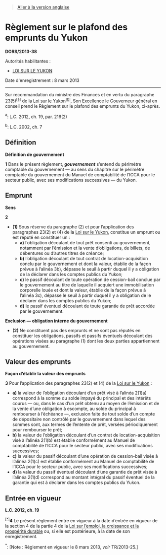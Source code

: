 > [Aller à la version anglaise](/en/Regulations/Statutory%20Orders%20and%20Regulations/2013/38.md)

# Règlement sur le plafond des emprunts du Yukon

**DORS/2013-38**

Autorités habilitantes : 
- [LOI SUR LE YUKON](/fr/Lois/Lois%20du%20Canada/2002/ch.%207.md)

Date d'enregistrement : 8 mars 2013

----------

Sur recommandation du ministre des Finances et en vertu du paragraphe 23(5)<sup><a href='#nbp_81000-2-1472-F_hq_13085'>[a]</a></sup> de la [Loi sur le Yukon](/fr/Lois/Lois%20du%20Canada/2002/ch.%207.md)<sup><a href='#nbp_81000-2-1472-F_hq_13086'>[b]</a></sup>, Son Excellence le Gouverneur général en conseil prend le Règlement sur le plafond des emprunts du Yukon, ci-après.

<a name='nbp_81000-2-1472-F_hq_13085'><sup>a</sup></a>: L.C. 2012, ch. 19, par. 216(2)<br />

<a name='nbp_81000-2-1472-F_hq_13086'><sup>b</sup></a>: L.C. 2002, ch. 7<br />




## Définition



**Définition de gouvernement**

**1** Dans le présent règlement, ***gouvernement*** s’entend du périmètre comptable du gouvernement — au sens du chapitre sur le périmètre comptable du gouvernement du Manuel de comptabilité de l’ICCA pour le secteur public, avec ses modifications successives — du Yukon.




## Emprunt



**Sens**

**2** 

- **(1)** Sous réserve du paragraphe (2) et pour l’application des paragraphes 23(2) et (4) de la [Loi sur le Yukon](/fr/Lois/Lois%20du%20Canada/2002/ch.%207.md), constitue un emprunt ou est réputé en constituer un :
	- **a)** l’obligation découlant de tout prêt consenti au gouvernement, notamment par l’émission et la vente d’obligations, de billets, de débentures ou d’autres titres de créance;
	- **b)** l’obligation découlant de tout contrat de location-acquisition conclu par le gouvernement et dont la valeur, établie de la façon prévue à l’alinéa 3b), dépasse le seuil à partir duquel il y a obligation de la déclarer dans les comptes publics du Yukon;
	- **c)** le passif découlant de toute opération de cession-bail conclue par le gouvernement au titre de laquelle il acquiert une immobilisation corporelle louée et dont la valeur, établie de la façon prévue à l’alinéa 3c), dépasse le seuil à partir duquel il y a obligation de le déclarer dans les comptes publics du Yukon;
	- **d)** le passif éventuel découlant de toute garantie de prêt accordée par le gouvernement.

**Exclusion — obligation interne du gouvernement**

- **(2)** Ne constituent pas des emprunts et ne sont pas réputés en constituer les obligations, passifs et passifs éventuels découlant des opérations visées au paragraphe (1) dont les deux parties appartiennent au gouvernement.




## Valeur des emprunts



**Façon d’établir la valeur des emprunts**

**3** Pour l’application des paragraphes 23(2) et (4) de la [Loi sur le Yukon](/fr/Lois/Lois%20du%20Canada/2002/ch.%207.md) :
- **a)** la valeur de l’obligation découlant d’un prêt visé à l’alinéa 2(1)a) correspond à la somme du solde impayé du principal et des intérêts courus — ou, dans le cas d’un prêt obtenu au moyen de l’émission et de la vente d’une obligation à escompte, au solde du principal à rembourser à l’échéance —, exclusion faite de tout solde d’un compte de dépositaire non contrôlé par le gouvernement dans lequel des sommes sont, aux termes de l’entente de prêt, versées périodiquement pour rembourser le prêt;
- **b)** la valeur de l’obligation découlant d’un contrat de location-acquisition visé à l’alinéa 2(1)b) est établie conformément au Manuel de comptabilité de l’ICCA pour le secteur public, avec ses modifications successives;
- **c)** la valeur du passif découlant d’une opération de cession-bail visée à l’alinéa 2(1)c) est établie conformément au Manuel de comptabilité de l’ICCA pour le secteur public, avec ses modifications successives;
- **d)** la valeur du passif éventuel découlant d’une garantie de prêt visée à l’alinéa 2(1)d) correspond au montant intégral du passif éventuel de la garantie qui est à déclarer dans les comptes publics du Yukon.




## Entrée en vigueur



**L.C. 2012, ch. 19**

<sup><a href='#fn_IndEDE9_hq_14129'>[*]</a></sup>**4** Le présent règlement entre en vigueur à la date d’entrée en vigueur de la section 4 de la partie 4 de la [Loi sur l’emploi, la croissance et la prospérité durable](/fr/Lois/Lois%20du%20Canada/2012/ch.%2019.md) ou, si elle est postérieure, à la date de son enregistrement.

<a name='fn_IndEDE9_hq_14129'><sup>*</sup></a>: [Note : Règlement en vigueur le 8 mars 2013, *voir* TR/2013-25.]<br />



